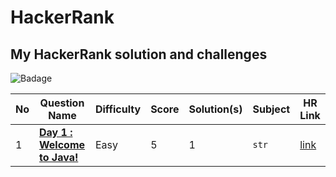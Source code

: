# HackerRank
## My HackerRank solution and challenges

![Badage](https://github.com/abheeshtsingh2803/HackerRank_Java/assets/131380599/0269f9cc-8230-4f12-90a9-85981923fd07)

| No | Question Name | Difficulty | Score | Solution(s) | Subject | HR Link |
|--|--|--|--|--|--|--|
| 1 | [**Day 1 : Welcome to Java!**](Solution/Welcome_to_java.md) | Easy | 5 | 1 | `str` | [link](https://www.hackerrank.com/challenges/welcome-to-java/problem?isFullScreen=true) |
